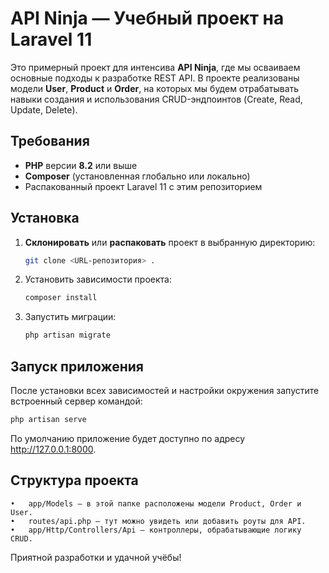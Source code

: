 # API Ninja — Учебный проект на Laravel 11

Это примерный проект для интенсива **API Ninja**, где мы осваиваем основные подходы к разработке REST API. В проекте реализованы модели **User**, **Product** и **Order**, на которых мы будем отрабатывать навыки создания и использования CRUD-эндпоинтов (Create, Read, Update, Delete).

## Требования

- **PHP** версии **8.2** или выше
- **Composer** (установленная глобально или локально)
- Распакованный проект Laravel 11 с этим репозиторием

## Установка

1. **Склонировать** или **распаковать** проект в выбранную директорию:
    ```bash
    git clone <URL-репозитория> .
    ```
2. Установить зависимости проекта:

    ```bash
    composer install
    ```
3.	Запустить миграции:

    ```bash
    php artisan migrate
    ```
## Запуск приложения

После установки всех зависимостей и настройки окружения запустите встроенный сервер командой:

```bash
php artisan serve
```

По умолчанию приложение будет доступно по адресу http://127.0.0.1:8000.

## Структура проекта
	•	app/Models — в этой папке расположены модели Product, Order и User.
	•	routes/api.php — тут можно увидеть или добавить роуты для API.
	•	app/Http/Controllers/Api — контроллеры, обрабатывающие логику CRUD.


Приятной разработки и удачной учёбы!
